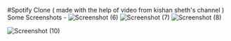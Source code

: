 #Spotify Clone ( made with the help of video from kishan sheth's channel )
Some Screenshots - 
![Screenshot (6)](https://github.com/itsparvizal/spotify-web-/assets/103477145/b19f5747-b2c0-47c9-b835-a3018137be31)
![Screenshot (7)](https://github.com/itsparvizal/spotify-web-/assets/103477145/44f20ce4-cd76-4fa2-ac23-b9295428a7df)
![Screenshot (8)](https://github.com/itsparvizal/spotify-web-/assets/103477145/3bcbdb5c-7249-4c4f-aee9-703b29fdb65c)

![Screenshot (10)](https://github.com/itsparvizal/spotify-web-/assets/103477145/ff5db1a0-073c-44c9-bfb4-6248b64c857f)
